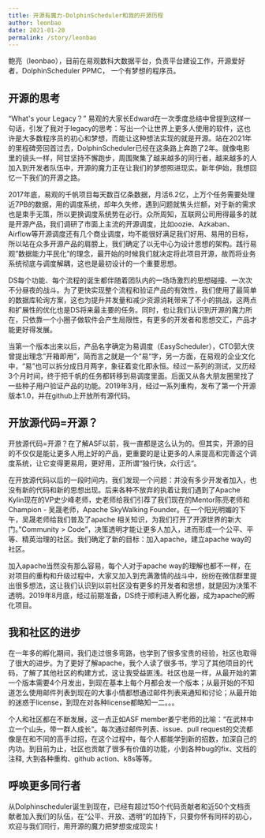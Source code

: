 ```yaml
---
title: 开源有魔力-DolphinScheduler和我的开源历程
author: leonbao
date: 2021-01-20
permalink: /story/leonbao
---  
```


鲍亮（leonbao），目前在易观数科大数据平台，负责平台建设工作，开源爱好者，DolphinScheduler PPMC， 一个有梦想的程序员。

## 开源的思考

“What's your Legacy？” 易观的大家长Edward在一次季度总结中曾提到这样一句话，引发了我对于legacy的思考：写出一个让世界上更多人使用的软件，这也许是大多数程序员的初心和梦想，而能让这种想法实现的就是开源。站在2021年的里程碑旁回首过去，DolphinScheduler已经在这条路上奔跑了2年。就像电影里的镜头一样，阿甘坚持不懈跑步，周围聚集了越来越多的同行者，越来越多的人加入到开发者队伍中，开源的魔力正在让我们的梦想照进现实。新年伊始，我想回忆一下我们的开源之路。

2017年底，易观的千帆项目每天数百亿条数据，月活6.2亿，上万个任务需要处理近7PB的数据，用的调度系统，却年久失修，遇到问题就焦头烂额，对于新的需求也是束手无策，所以更换调度系统势在必行。众所周知，互联网公司用得最多的就是开源产品，我们调研了市面上主流的开源调度，比如oozie、Azkaban、Airflow等开源调度还有几个商业调度，均不能很好满足我们好用、易用的目标，所以站在众多开源产品的肩膀上，我们确定了以无中心为设计思想的架构。践行易观”数据能力平民化”的理念，最开始的时候我们就决定将此项目开源，故而将业务系统彻底与调度解耦，这也是最初设计的一个重要思想。
  
DS每个功能、每个流程的诞生都伴随着团队内的一场场激烈的思想碰撞、一次次不分昼夜的战斗。为了更快实现整个流程和验证产品的有效性，我们使用了最简单的数据库轮询方案，这也为提升并发量和减少资源消耗带来了不小的挑战，这两点和扩展性的优化也是DS将来最主要的任务。同时，也让我们认识到开源的魔力所在，只依靠一个小圈子做软件会产生局限性，有更多的开发者和思想交汇，产品才能更好得发展。

当第一个版本出来以后，产品名字确定为易调度（EasyScheduler），CTO郭大侠曾提出理念”开箱即用”，简而言之就是一个“易“字，另一方面，在易观的企业文化中，“易”也可以拆分成日月两字，象征着变化即永恒。经过一系列的测试，又历经3个月时间，终于把千帆的任务都转移到易调度里面。后面又从各大朋友圈里找了一些种子用户验证产品的功能。2019年3月，经过一系列重构，发布了第一个开源版本1.0，并在github上开放所有源代码。

## 开放源代码=开源？

开放源代码=开源？在了解ASF以前，我一直都是这么认为的。但其实，开源的目的不仅仅是能让更多人用上好的产品，更重要的是让更多的人来提高和完善这个调度系统，让它变得更易用，更好用，正所谓“独行快，众行远“。
  
在开放源代码以后的一段时间内，我们发现一个问题：并没有多少开发者加入，也没有新的代码和新的思想出现。后来各种不放弃的执着让我们遇到了Apache Kylin现在的VP史少峰老师，史老师给我们引荐了我们现在的Mentor陈亮老师和Champion - 吴晟老师，Apache SkyWalking Founder。在一个阳光明媚的下午，吴晟老师给我们普及了apache 相关知识，为我们打开了开源世界的新大门。”Community > Code”，决策透明才能让更多人加入，进而形成一个公平、平等、精英治理的社区。我们确定了新的目标：加入apache，建立apache way的社区。
  
加入apache当然没有那么容易，每个人对于apache way的理解也都不一样，在对项目的重构和升级过程中，大家又加入到充满激情的战斗中，纷纷在微信群里提出很多想法，这让我们认识到以前社区没有更多的开发者和思想，就是因为决策不透明。2019年8月底，经过前期准备，DS终于顺利进入孵化器，成为apache的孵化项目。

## 我和社区的进步

在一年多的孵化期间，我们走过很多弯路，也学到了很多宝贵的经验，社区也取得了很大的进步。为了更好了解apache，我个人读了很多书，学习了其他项目的代码，了解了其他社区的构建方式，这让我受益匪浅。社区也是一样，从最开始的第一个版本需要4个月发出，到现在基本上每个月都会发一个版本；从最开始的不知道怎么使用邮件列表到现在的大事小情都想通过邮件列表来通知和讨论；从最开始的迷惑于license，到现在对各种license都略知一二。。。
  
个人和社区都在不断发展，这一点正如ASF member姜宁老师的比喻：“在武林中立一个山头，带一群人成长“。每次通过邮件列表、issue、pull request的交流都像是在和不同的高手过招，在这个过程中，每个人都能学到新的招数，加深自己的内功。到目前为止，社区也贡献了很多有价值的功能，小到各种bug的fix、文档的注释, 大到各种重构、github action、k8s等等。

## 呼唤更多同行者

从Dolphinscheduler诞生到现在，已经有超过150个代码贡献者和近50个文档贡献者加入我们的队伍，在“公平、开放、透明“的加持下，只要你怀有同样的初心，欢迎与我们同行，用开源的魔力把梦想变成现实！
